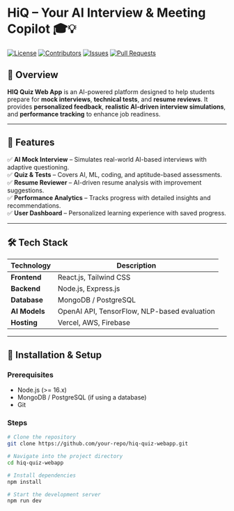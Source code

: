 # HiQ – Your AI Interview & Meeting Copilot 🎓💡

[![License](https://img.shields.io/badge/License-MIT-blue.svg)](LICENSE)
[![Contributors](https://img.shields.io/github/contributors/your-repo/hiq-quiz-webapp.svg)](https://github.com/your-repo/hiq-quiz-webapp/graphs/contributors)
[![Issues](https://img.shields.io/github/issues/your-repo/hiq-quiz-webapp.svg)](https://github.com/your-repo/hiq-quiz-webapp/issues)
[![Pull Requests](https://img.shields.io/github/issues-pr/your-repo/hiq-quiz-webapp.svg)](https://github.com/your-repo/hiq-quiz-webapp/pulls)

## 📌 Overview

**HIQ Quiz Web App** is an AI-powered platform designed to help students prepare for **mock interviews**, **technical tests**, and **resume reviews**. It provides **personalized feedback**, **realistic AI-driven interview simulations**, and **performance tracking** to enhance job readiness.

---

## 🚀 Features

✅ **AI Mock Interview** – Simulates real-world AI-based interviews with adaptive questioning.  
✅ **Quiz & Tests** – Covers AI, ML, coding, and aptitude-based assessments.  
✅ **Resume Reviewer** – AI-driven resume analysis with improvement suggestions.  
✅ **Performance Analytics** – Tracks progress with detailed insights and recommendations.  
✅ **User Dashboard** – Personalized learning experience with saved progress.  

---

## 🛠 Tech Stack

| Technology  | Description |
|------------|------------|
| **Frontend**  | React.js, Tailwind CSS  |
| **Backend**  | Node.js, Express.js |
| **Database**  | MongoDB / PostgreSQL |
| **AI Models**  | OpenAI API, TensorFlow, NLP-based evaluation |
| **Hosting**  | Vercel, AWS, Firebase |

---

## 📌 Installation & Setup

### Prerequisites

- Node.js (>= 16.x)
- MongoDB / PostgreSQL (if using a database)
- Git

### Steps

```sh
# Clone the repository
git clone https://github.com/your-repo/hiq-quiz-webapp.git

# Navigate into the project directory
cd hiq-quiz-webapp

# Install dependencies
npm install

# Start the development server
npm run dev
